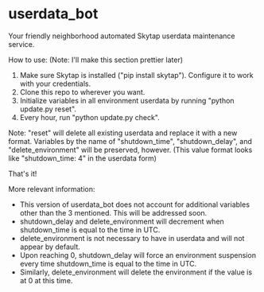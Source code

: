 # userdata_bot
Your friendly neighborhood automated Skytap userdata maintenance service.

How to use:
(Note: I'll make this section prettier later)

1. Make sure Skytap is installed ("pip install skytap"). Configure it to work with your credentials.
2. Clone this repo to wherever you want.
3. Initialize variables in all environment userdata by running "python update.py reset".
4. Every hour, run "python update.py check".

Note: "reset" will delete all existing userdata and replace it with a new
format. Variables by the name of "shutdown_time", "shutdown_delay", and
"delete_environment" will be preserved, however. (This value format looks like
"shutdown_time: 4" in the userdata form)

That's it!

More relevant information:

- This version of userdata_bot does not account for additional variables other than the 3 mentioned. This will be addressed soon.
- shutdown_delay and delete_environment will decrement when shutdown_time is equal to the time in UTC.
- delete_environment is not necessary to have in userdata and will not appear by default.
- Upon reaching 0, shutdown_delay will force an environment suspension every time shutdown_time is equal to the time in UTC.
- Similarly, delete_environment will delete the environment if the value is at 0 at this time.
